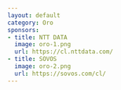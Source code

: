 ```yaml
---
layout: default
category: Oro
sponsors:
- title: NTT DATA
  image: oro-1.png
  url: https://cl.nttdata.com/
- title: SOVOS
  image: oro-2.png
  url: https://sovos.com/cl/
---
```

